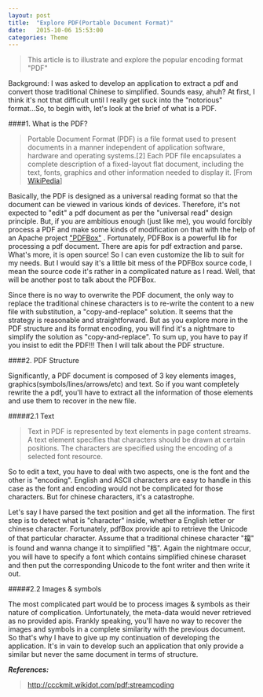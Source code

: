 ```yaml
---
layout: post
title:  "Explore PDF(Portable Document Format)"
date:   2015-10-06 15:53:00
categories: Theme
---
```


> This article is to illustrate and explore the popular encoding format "PDF"

Background: I was asked to develop an application to extract a pdf and convert those traditional Chinese to simplified. Sounds easy, ahuh?
At first, I think it's not that difficult until I really get suck into the "notorious" format...So, to begin with, let's look at the brief
of what is a PDF.

####1. What is the PDF?

>Portable Document Format (PDF) is a file format used to present documents in a manner independent of application software, hardware and operating systems.[2] Each PDF file encapsulates a complete description of a fixed-layout flat document, including the text, fonts, graphics and other information needed to display it. [From [WikiPedia](http://www.wikiwand.com/en/Portable_Document_Format)]

Basically, the PDF is designed as a universal reading format so that the document can be viewed in various kinds of devices. Therefore, it's not expected to "edit" a pdf document as per the "universal read" design principle. But, if you are ambitious enough (just like me), you would forcibly process a PDF and make some kinds of modification on that with the help of an Apache project ["PDFBox"](https://pdfbox.apache.org/) . Fortunately, PDFBox is a powerful lib for processing a pdf document. There are apis for pdf extraction and parse. What's more, it is open source! So I can even customize the lib to suit for my needs. But I would say it's a little bit mess of the PDFBox source code, I mean the source code it's rather in a complicated nature as I read. Well, that will be another post to talk about the PDFBox.

Since there is no way to overwrite the PDF document, the only way to replace the traditional chinese characters is to re-write the content to a new file with substitution, a "copy-and-replace" solution. It seems that the strategy is reasonable and straightforward. But as you explore more in the PDF structure and its format encoding, you will find it's a nightmare to simplify the solution as "copy-and-replace". To sum up, you have to pay if you insist to edit the PDF!!! Then I will talk about the PDF structure.

####2. PDF Structure

Significantly, a PDF document is composed of 3 key elements images, graphics(symbols/lines/arrows/etc) and text. So if you want completely rewrite the a pdf, you'll have to extract all the information of those elements and use them to recover in the new file.

#####2.1 Text

>Text in PDF is represented by text elements in page content streams. A text element specifies that characters should be drawn at certain positions. The characters are specified using the encoding of a selected font resource.

So to edit a text, you have to deal with two aspects, one is the font and the other is "encoding". English and ASCII characters are easy to handle in this case as the font and encoding would not be complicated for those characters. But for chinese characters, it's a catastrophe.

Let's say I have parsed the text position and get all the information. The first step is to detect what is "character" inside, whether a English letter or chinese character. Fortunately, pdfBox provide api to retrieve the Unicode of that particular character. Assume that a traditional chinese character "檔" is found and wanna change it to simplified "档". Again the nightmare occur, you will have to specify a font which contains simplified chinese charaset and then put the corresponding Unicode to the font writer and then write it out.

#####2.2 Images & symbols

The most complicated part would be to process images & symbols as their nature of complication. Unfortunately, the meta-data would never retrieved as no provided apis. Frankly speaking, you'll have no way to recover the images and symbols in a complete similarity with the previous document. So that's why I have to give up my continuation of developing the application. It's in vain to develop such an application that only provide a similar but never the same document in terms of structure.

***References:***
> http://ccckmit.wikidot.com/pdf:streamcoding
